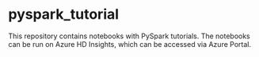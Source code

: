 # pyspark_tutorial

This repository contains notebooks with PySpark tutorials.
The notebooks can be run on Azure HD Insights, which can be accessed via Azure Portal.
